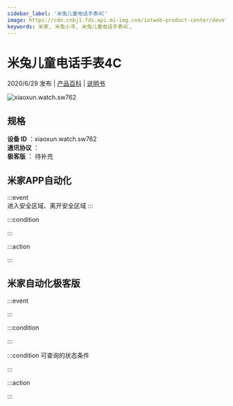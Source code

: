```yaml
---
sidebar_label: '米兔儿童电话手表4C'
image: https://cdn.cnbj1.fds.api.mi-img.com/iotweb-product-center/developer_1593401132973GFZMznrF.png?GalaxyAccessKeyId=AKVGLQWBOVIRQ3XLEW&Expires=9223372036854775807&Signature=oyI3EDP+ymHddhHw4RrZ3xYDJQU=
keywords: 米家, 米兔小寻, 米兔儿童电话手表4C, 
---
```

# 米兔儿童电话手表4C

2020/6/29 发布 | [产品百科](https://home.mi.com/webapp/content/baike/product/index.html?model=xiaoxun.watch.sw762/) | [说明书](https://home.mi.com/views/introduction.html?model=xiaoxun.watch.sw762&region=cn)

![xiaoxun.watch.sw762](https://cdn.cnbj1.fds.api.mi-img.com/iotweb-product-center/developer_1593401132973GFZMznrF.png?GalaxyAccessKeyId=AKVGLQWBOVIRQ3XLEW&Expires=9223372036854775807&Signature=oyI3EDP+ymHddhHw4RrZ3xYDJQU=)

## 规格  
> 
**设备 ID** ：xiaoxun.watch.sw762  
**通讯协议** ：  
**极客版**  ： 待补充 


## 米家APP自动化  

:::event  
进入安全区域、离开安全区域
:::

:::condition  

:::

:::action   

:::

## 米家自动化极客版  

:::event  

:::

:::condition  

:::

:::condition 可查询的状态条件  

:::

:::action  

:::

        
